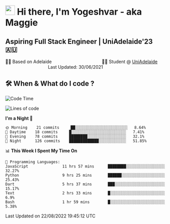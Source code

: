 <h1><img src="https://emojis.slackmojis.com/emojis/images/1531849430/4246/blob-sunglasses.gif?1531849430" width="30"/> Hi there, I'm Yogeshvar - aka Maggie</h1>

## Aspiring Full Stack Engineer | UniAdelaide'23 🇦🇺  
🏂🏻  Based on Adelaide &nbsp;&nbsp;&nbsp;&nbsp;&nbsp;&nbsp;&nbsp;&nbsp;&nbsp;&nbsp;&nbsp;&nbsp;&nbsp;&nbsp;&nbsp;&nbsp;&nbsp;&nbsp;&nbsp;&nbsp;&nbsp;&nbsp;&nbsp;&nbsp;&nbsp;&nbsp;&nbsp;&nbsp;&nbsp;&nbsp;&nbsp;&nbsp;&nbsp;&nbsp;&nbsp;&nbsp;&nbsp;&nbsp;&nbsp;👨‍💻 Student @ [UniAdelaide](https://www.adelaide.edu.au)   &nbsp;&nbsp;&nbsp;&nbsp;&nbsp;&nbsp;&nbsp;&nbsp;&nbsp;&nbsp;&nbsp;&nbsp;&nbsp;&nbsp;&nbsp;&nbsp;&nbsp;&nbsp;&nbsp;&nbsp;&nbsp;&nbsp;&nbsp;&nbsp;&nbsp;&nbsp;&nbsp;&nbsp;&nbsp;&nbsp;&nbsp;&nbsp; &nbsp;Last Updated: 30/06/2021

## 🛠 When & What do I code ?  

<!--START_SECTION:waka-->
![Code Time](http://img.shields.io/badge/Code%20Time-1%2C681%20hrs%2032%20mins-blue)

![Lines of code](https://img.shields.io/badge/From%20Hello%20World%20I%27ve%20Written-2%20Million%20lines%20of%20code-blue)

**I'm a Night 🦉** 

```text
🌞 Morning    21 commits     ██░░░░░░░░░░░░░░░░░░░░░░░   8.64% 
🌆 Daytime    18 commits     █░░░░░░░░░░░░░░░░░░░░░░░░   7.41% 
🌃 Evening    78 commits     ████████░░░░░░░░░░░░░░░░░   32.1% 
🌙 Night      126 commits    █████████████░░░░░░░░░░░░   51.85%

```


📊 **This Week I Spent My Time On** 

```text
💬 Programming Languages: 
JavaScript               11 hrs 57 mins      ████████░░░░░░░░░░░░░░░░░   32.27% 
Python                   9 hrs 25 mins       ██████░░░░░░░░░░░░░░░░░░░   25.43% 
Dart                     5 hrs 37 mins       ███░░░░░░░░░░░░░░░░░░░░░░   15.17% 
Text                     2 hrs 33 mins       █░░░░░░░░░░░░░░░░░░░░░░░░   6.9% 
Bash                     1 hr 59 mins        █░░░░░░░░░░░░░░░░░░░░░░░░   5.38%

```


 Last Updated on 22/08/2022 19:45:12 UTC
<!--END_SECTION:waka-->
